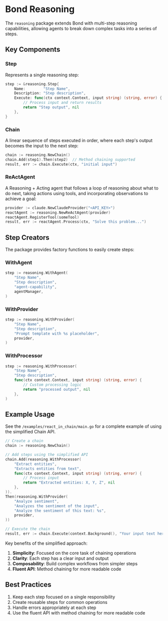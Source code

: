 # Bond Reasoning

The `reasoning` package extends Bond with multi-step reasoning capabilities, allowing agents to break down complex tasks into a series of steps.

## Key Components

### Step

Represents a single reasoning step:

```go
step := &reasoning.Step{
    Name:        "Step Name",
    Description: "Step description",
    Execute: func(ctx context.Context, input string) (string, error) {
        // Process input and return results
        return "Step output", nil
    },
}
```

### Chain

A linear sequence of steps executed in order, where each step's output becomes the input to the next step:

```go
chain := reasoning.NewChain()
chain.Add(step1).Then(step2)  // Method chaining supported
result, err := chain.Execute(ctx, "initial input")
```

### ReActAgent

A Reasoning + Acting agent that follows a loop of reasoning about what to do next, taking actions using tools, and incorporating observations to achieve a goal:

```go
provider := claude.NewClaudeProvider("<API_KEY>")
reactAgent := reasoning.NewReActAgent(provider)
reactAgent.RegisterTool(someTool)
result, err := reactAgent.Process(ctx, "Solve this problem...")
```

## Step Creators

The package provides factory functions to easily create steps:

### WithAgent

```go
step := reasoning.WithAgent(
    "Step Name",
    "Step description",
    "agent-capability",
    agentManager,
)
```

### WithProvider

```go
step := reasoning.WithProvider(
    "Step Name",
    "Step description",
    "Prompt template with %s placeholder",
    provider,
)
```

### WithProcessor

```go
step := reasoning.WithProcessor(
    "Step Name",
    "Step description",
    func(ctx context.Context, input string) (string, error) {
        // Custom processing logic
        return "processed output", nil
    },
)
```

## Example Usage

See the `/examples/react_in_chain/main.go` for a complete example of using the simplified Chain API.

```go
// Create a chain
chain := reasoning.NewChain()

// Add steps using the simplified API
chain.Add(reasoning.WithProcessor(
    "Extract entities", 
    "Extracts entities from text",
    func(ctx context.Context, input string) (string, error) {
        // Process input
        return "Extracted entities: X, Y, Z", nil
    },
)).
Then(reasoning.WithProvider(
    "Analyze sentiment",
    "Analyzes the sentiment of the input",
    "Analyze the sentiment of this text: %s",
    provider,
))

// Execute the chain
result, err := chain.Execute(context.Background(), "Your input text here")
```

Key benefits of the simplified approach:

1. **Simplicity**: Focused on the core task of chaining operations
2. **Clarity**: Each step has a clear input and output
3. **Composability**: Build complex workflows from simpler steps
4. **Fluent API**: Method chaining for more readable code

## Best Practices

1. Keep each step focused on a single responsibility
2. Create reusable steps for common operations
3. Handle errors appropriately at each step
4. Use the fluent API with method chaining for more readable code